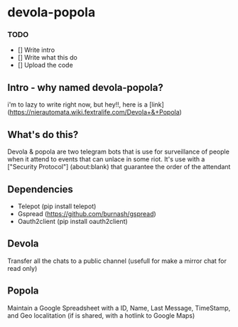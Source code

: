 # devola-popola

### TODO
- [] Write intro
- [] Write what this do
- [] Upload the code

## Intro - why named devola-popola?

i'm to lazy to write right now, but hey!!, here is a [link] (https://nierautomata.wiki.fextralife.com/Devola+&+Popola)

## What's do this?

Devola & popola are two  telegram bots that is use for surveillance of people when it attend to events that can unlace in some riot. 
It's use with a ["Security Protocol"]  (about:blank) that guarantee the order of the attendant

## Dependencies
- Telepot
 (pip install telepot)
- Gspread
  (https://github.com/burnash/gspread)
- Oauth2client
  (pip install oauth2client)

## Devola

Transfer all the chats to a public channel (usefull for make a mirror chat for read only)

## Popola

Maintain a Google Spreadsheet with a ID, Name, Last Message, TimeStamp, and Geo localitation (if is shared, with a hotlink to Google Maps)

